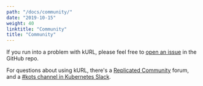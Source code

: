 ```yaml
---
path: "/docs/community/"
date: "2019-10-15"
weight: 40
linktitle: "Community"
title: "Community"
---
```


If you run into a problem with kURL, please feel free to [open an issue](https://github.com/replicatedhq/kurl/issues) in the GitHub repo.

For questions about using kURL, there's a [Replicated Community](https://help.replicated.com/community) forum, and a [#kots channel in Kubernetes Slack](https://kubernetes.slack.com/channels/kots).
